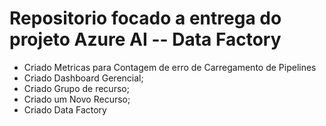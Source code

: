 # Repositorio focado a entrega do projeto Azure AI  -- Data Factory


- Criado Metricas para Contagem de erro de Carregamento de Pipelines
- Criado Dashboard Gerencial;
- Criado Grupo de recurso;
- Criado um Novo Recurso;
- Criado Data Factory
